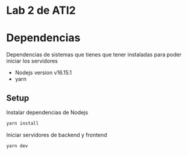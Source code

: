# Lab 2 de ATI2

# Dependencias
Dependencias de sistemas que tienes que tener instaladas para poder iniciar los servidores

- Nodejs version v16.15.1
- yarn

## Setup

Instalar dependencias de Nodejs
```bash
yarn install
```

Iniciar servidores de backend y frontend
```bash
yarn dev
```

